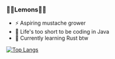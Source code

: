 ### 🍋🍋Lemons🍋🍋
- ⚡ Aspiring mustache grower
- 💬 Life's too short to be coding in Java
- 🌱 Currently learning Rust btw

[![Top Langs](https://github-readme-stats.vercel.app/api/top-langs/?username=joeldotdias&layout=compact)](https://github.com/joeldotdias/github-readme-stats&layout=compact)
